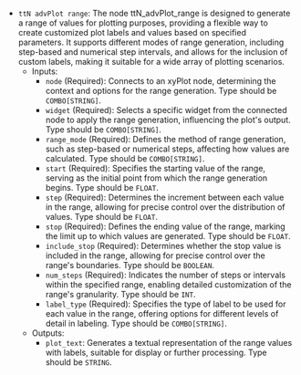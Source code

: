 - `ttN advPlot range`: The node ttN_advPlot_range is designed to generate a range of values for plotting purposes, providing a flexible way to create customized plot labels and values based on specified parameters. It supports different modes of range generation, including step-based and numerical step intervals, and allows for the inclusion of custom labels, making it suitable for a wide array of plotting scenarios.
    - Inputs:
        - `node` (Required): Connects to an xyPlot node, determining the context and options for the range generation. Type should be `COMBO[STRING]`.
        - `widget` (Required): Selects a specific widget from the connected node to apply the range generation, influencing the plot's output. Type should be `COMBO[STRING]`.
        - `range_mode` (Required): Defines the method of range generation, such as step-based or numerical steps, affecting how values are calculated. Type should be `COMBO[STRING]`.
        - `start` (Required): Specifies the starting value of the range, serving as the initial point from which the range generation begins. Type should be `FLOAT`.
        - `step` (Required): Determines the increment between each value in the range, allowing for precise control over the distribution of values. Type should be `FLOAT`.
        - `stop` (Required): Defines the ending value of the range, marking the limit up to which values are generated. Type should be `FLOAT`.
        - `include_stop` (Required): Determines whether the stop value is included in the range, allowing for precise control over the range's boundaries. Type should be `BOOLEAN`.
        - `num_steps` (Required): Indicates the number of steps or intervals within the specified range, enabling detailed customization of the range's granularity. Type should be `INT`.
        - `label_type` (Required): Specifies the type of label to be used for each value in the range, offering options for different levels of detail in labeling. Type should be `COMBO[STRING]`.
    - Outputs:
        - `plot_text`: Generates a textual representation of the range values with labels, suitable for display or further processing. Type should be `STRING`.
